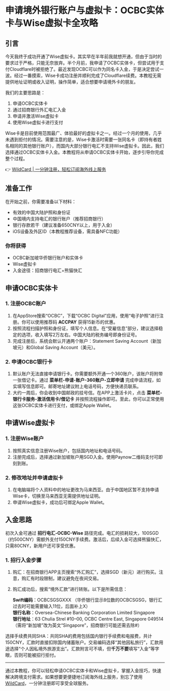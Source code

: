 # 申请境外银行账户与虚拟卡：OCBC实体卡与Wise虚拟卡全攻略

## 引言

今天我终于成功开通了Wise虚拟卡。其实早在半年前我就想开通，但由于当时的要求过于严格，只能无奈放弃。半个月前，我申请了OCBC实体卡，但尝试用于支付Cloudflare时被拒绝了。最近发现OCBC可以作为同名卡入金，于是决定尝试一波。经过一番摸索，Wise卡成功注册并顺利完成了Cloudflare续费。本教程无需提供地址证明或收入证明，操作简单，适合想要申请境外卡的朋友。

我们的主要思路是：
1. 申请OCBC实体卡
2. 通过招商银行外汇电汇入金
3. 申请并激活Wise虚拟卡
4. 使用Wise虚拟卡进行支付

Wise卡是目前使用范围最广、体验最好的虚拟卡之一。经过一个月的使用，几乎未遇到拒付的情况。需要注意的是，Wise卡激活时需要一张同名卡（即持有者姓名相同的其他银行账户），而国内大部分银行电汇不支持Wise虚拟卡。因此，我们选择通过OCBC实体卡入金。本教程将从申请OCBC实体卡开始，逐步引导你完成整个过程。

👉 [WildCard | 一分钟注册，轻松订阅海外线上服务](https://bbtdd.com/WildCard)

## 准备工作

在开始之前，你需要准备以下材料：
- 有效的中国大陆护照和身份证
- 中国境内支持电汇的银行账户（推荐招商银行）
- 银行存款若干（建议准备650CNY以上，用于入金）
- iOS设备及外区ID（本教程推荐设备，需具备NFC功能）

### 你将获得
- OCBC新加坡华侨银行账户和实体卡
- Wise虚拟卡
- 入金途径：招商银行电汇+熊猫快汇

## 申请OCBC实体卡

### 1. 注册OCBC账户
1. 在AppStore搜索“OCBC”，下载“OCBC Digital”应用，使用“电子护照”进行注册。你可以使用推荐码 **ACCPAY** 获得15新币的优惠。
2. 按照流程扫描护照和身份证，填写个人信息。在“受雇信息”部分，建议选择稳定的选项，收入填写2万左右。中国大陆的税务编号即身份证号。
3. 完成注册后，系统会默认开通两个账户：Statement Saving Account（新加坡元）和Global Saving Account（美元）。

### 2. 申请OCBC银行卡
1. 默认账户无法直接申请银行卡。你需要额外开通一个360账户，该账户将附带一张借记卡。通过 **菜单栏-申请-账户-360账户-立即申请** 完成申请流程，如实填写信息即可。邮寄地址建议附上电话号码，方便快递员联系。
2. 大约一周后，你会收到中国邮政的挂号信。在APP上激活卡片，点击 **菜单栏-银行卡服务-激活信用卡/借记卡** 并按照流程操作即可。至此，你可以正常使用这张OCBC实体卡进行支付，或绑定Apple Wallet。

## 申请Wise虚拟卡

### 1. 注册Wise账户
1. 按照真实信息注册Wise账户，包括国内地址和电话号码。
2. 注册完成后，选择通过新加坡账户用SGD入金。使用Paynow二维码支付可即刻到账。

### 2. 修改地址并申请虚拟卡
1. 在电脑端将个人资料中的地址更改为马来西亚。由于中国地区暂不支持申请Wise卡，切换至马来西亚无需提供地址证明。
2. 申请Wise虚拟卡，成功后可绑定Apple Wallet。

## 入金思路

初次入金可通过 **招行电汇-OCBC-Wise** 路径完成。电汇的损耗较大，100SGD（约500CNY）需额外支付150CNY手续费。激活后，后续入金可选择熊猫快汇，只需80CNY，新用户还可享受优惠。

### 1. 招行入金步骤
1. 购汇：在招商银行APP主页搜索“外汇购汇”，选择SGD（新元）进行购买。注意，购汇有时段限制，建议避免在夜间交易。
2. 购汇成功后，搜索“境外汇款”进行转账。以下是所需信息：

   **Swift编码**：OCBCSGSGXXX （华侨银行显示8位数的OCBCSGSG，银行汇过去时可能需要输入11位，后面补上X）  
   **银行名称**：Oversea-Chinese Banking Corporation Limited Singapore  
   **银行地址**：63 Chulia Strel #10–00, OCBC Centre East, Singapore 049514 （需将“新加坡”改为英文“Singapore”，招商银行可能还需去除#）

选择手续费共同SHA：共同SHA的费用包括国内银行手续费和电报费，共计150CNY，汇款时直接扣除国内储蓄账户。交易编码选择“其他因私旅行”，汇款用途选择“个人因私境外旅游支出”。汇款附言可不填，但**千万不要**填写“入金”等字眼，否则可能被招行拒付。

---

通过本教程，你可以轻松申请OCBC实体卡和Wise虚拟卡，掌握入金技巧，快速解决跨境支付需求。如果想要更便捷地订阅海外线上服务，别忘了使用 [WildCard](https://bbtdd.com/WildCard)，一分钟注册即可享受全球服务。